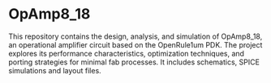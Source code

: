 # OpAmp8_18
This repository contains the design, analysis, and simulation of OpAmp8_18, an operational amplifier circuit based on the OpenRule1um PDK. The project explores its performance characteristics, optimization techniques, and porting strategies for minimal fab processes. It includes schematics, SPICE simulations and layout files.
